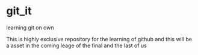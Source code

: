 # git_it
learning git on own

This is highly exclusive repository for the learning of github and this will be a asset in the coming leage of the final and the last of us
